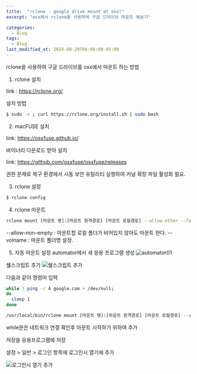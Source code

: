 ```yaml
---
title:  "rclone - google drive mount at osx!"
excerpt: "osx에서 rclone을 사용하여 구글 드라이브 마운트 해보기"

categories:
  - Blog
tags:
  - Blog
last_modified_at: 2024-08-29T08:06:00-05:00
---
```


rclone을 사용하여 구글 드라이브를 osx에서 마운트 하는 방법

1. rclone 설치

link : https://rclone.org/

설치 방법

```bash
$ sudo -v ; curl https://rclone.org/install.sh | sudo bash
```

2. macFUSE 설치

link: https://osxfuse.github.io/

바이너리 다운로드 받아 설치

link: https://github.com/osxfuse/osxfuse/releases

권한 문제로 복구 환경에서 시동 보안 유틸리티 실행하여 커널 확장 파일 활성화 필요.

3. rclone 설정

```bash
$ rclone config
```

4. rclone 마운트

```bash
rclone mount [마운트 명]:[마운트 원격경로] [마운트 로컬경로] --allow-other --fast-list --drive-skip-gdocs --poll-interval=0 --buffer-size=32M --vfs-read-chunk-size=32M --vfs-cache-max-size 100G --vfs-read-chunk-size-limit 2048M --vfs-cache-mode full --dir-cache-time=1m --log-level INFO --rc --rc-no-auth --rc-addr 127.0.0.1:5572 --allow-non-empty --volname [마운트명]
```

--allow-non-empty : 마운트할 로컬 폴더가 비어있지 않아도 마운트 한다.
--volname : 마운트 폴더명 설정.

5. 자동 마운트 설정
automator에서 새 응용 프로그램 생성
![automator01](https://github.com/user-attachments/assets/c2de73e8-428e-4d30-a304-7e14d9a6be0c)

쉘스크립트 추가
![쉘스크립트 추가](https://github.com/user-attachments/assets/425ba57d-44df-42d2-a7c5-84a5fdf22d4c)

다음과 같이 명령어 입력
```bash
while ! ping -c 4 google.com > /dev/null; 
do
  sleep 1 
done

/usr/local/bin/rclone mount [마운트 명]:[마운트 원격경로] [마운트 로컬경로] --allow-other --fast-list --drive-skip-gdocs --poll-interval=0 --buffer-size=16M --vfs-read-chunk-size=32M --vfs-cache-max-size 100G --vfs-read-chunk-size-limit 2048M --vfs-cache-mode full --dir-cache-time=1m --log-level INFO --rc --rc-no-auth --rc-addr 127.0.0.1:5571 --allow-non-empty --volname [마운트명]
```
while문은 네트워크 연결 확인후 마운트 시작하기 위하여 추가

저장을 응용프로그램에 저장

설정 > 일반 > 로그인 항목에 로그인시 열기에 추가

![로그인시 열기 추가](https://github.com/user-attachments/assets/fb5fcafb-bfe8-4774-8beb-73aa3ed02d20)

